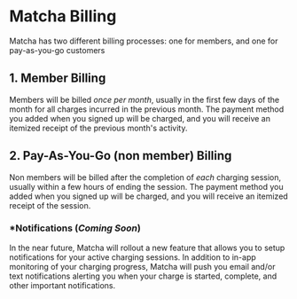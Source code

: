 # Matcha Billing

Matcha has two different billing processes: one for members, and one for pay-as-you-go customers

## 1. Member Billing

Members will be billed *once per month*, usually in the first few days of the month for all charges incurred in the previous month. The payment method you added when you signed up will be charged, and you will receive an itemized receipt of the previous month's activity.

## 2. Pay-As-You-Go (non member) Billing

Non members will be billed after the completion of *each* charging session, usually within a few hours of ending the session. The payment method you added when you signed up will be charged, and you will receive an itemized receipt of the session.

### *Notifications (_Coming Soon_)

In the near future, Matcha will rollout a new feature that allows you to setup notifications for your active charging sessions. In addition to in-app monitoring of your charging progress, Matcha will push you email and/or text notifications alerting you when your charge is started, complete, and other important notifications.
